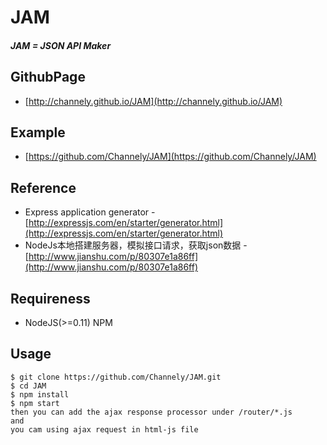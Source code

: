 # JAM 
##### JAM = JSON API Maker

## GithubPage
- [http://channely.github.io/JAM](http://channely.github.io/JAM)

## Example
- [https://github.com/Channely/JAM](https://github.com/Channely/JAM)

## Reference
- Express application generator - [http://expressjs.com/en/starter/generator.html](http://expressjs.com/en/starter/generator.html)
- NodeJs本地搭建服务器，模拟接口请求，获取json数据 - [http://www.jianshu.com/p/80307e1a86ff](http://www.jianshu.com/p/80307e1a86ff)

## Requireness
- NodeJS(>=0.11) NPM

## Usage
    $ git clone https://github.com/Channely/JAM.git
    $ cd JAM
    $ npm install
    $ npm start
    then you can add the ajax response processor under /router/*.js
    and
    you cam using ajax request in html-js file
    
